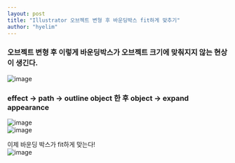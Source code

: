 ```yaml
---
layout: post
title: "Illustrator 오브젝트 변형 후 바운딩박스 fit하게 맞추기"
author: "hyelim"
---
```




### 오브젝트 변형 후 이렇게 바운딩박스가 오브젝트 크기에 맞춰지지 않는 현상이 생긴다.
![image](https://user-images.githubusercontent.com/34228953/33744925-338953b0-dbf7-11e7-82b6-0bd1d6d12169.png)

### effect -> path -> outline object 한 후 object -> expand appearance
![image](https://user-images.githubusercontent.com/34228953/33744936-448917d6-dbf7-11e7-8f25-53a6fd10a0d8.png)<br>
![image](https://user-images.githubusercontent.com/34228953/33744943-4dd9d96a-dbf7-11e7-9d86-ab486046ad2f.png)

이제 바운딩 박스가 fit하게 맞는다! <br>
![image](https://user-images.githubusercontent.com/34228953/33744947-55d2062e-dbf7-11e7-810a-42f4c5695998.png)
